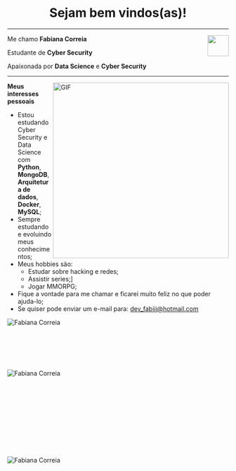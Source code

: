 <h1 align="center"> Sejam bem vindos(as)! </h1>
<hr/>
<a href="https://www.linkedin.com/in/fabiana-c-044b83215/" target="_blank">
  <img align="right" src="https://i.ibb.co/Kx2GSrT/linkedin.png" width="48px" height="48px">
</a>
<p align="left">
  Me chamo <b> Fabiana Correia</b>
</p>
<p align="left">
  Estudante de <b> Cyber Security </b>
</p>
<p align="left">
  Apaixonada por <b>Data Science</b> e <b>Cyber Security</b>
</p>

<hr/>

<img align="right" alt="GIF" src="https://octocat-generator-assets.githubusercontent.com/my-octocat-1626404936634.png" width="400px" />

**Meus interesses pessoais**

- Estou estudando Cyber Security e Data Science com **Python**, **MongoDB**, **Arquitetura de dados**, **Docker**, **MySQL**;
-  Sempre estudando e evoluindo meus conhecimentos;
-  Meus hobbies são:
    - Estudar sobre hacking e redes;
    - Assistir series;]
    - Jogar MMORPG;
-  Fique a vontade para me chamar e ficarei muito feliz no que poder ajuda-lo;
-  Se quiser pode enviar um e-mail para: dev_fabiii@hotmail.com

<p>
  <img align="left" src="https://github-readme-stats.vercel.app/api/top-langs/?username=devfabiii&layout=compact&theme=graywhite&title_color=268bd2" alt="Fabiana Correia" />
</p>
</br>
</br>
</br>
</br>
</br>
</br>
<p>&nbsp;
  <img align="left" src="https://github-readme-stats.vercel.app/api?username=devfabiii&count_private=true&show_icons=true&theme=graywhite&icon_color=268bd2&title_color=268bd2" alt="Fabiana Correia" />
</p>
</br>
</br>
</br>
</br>
</br>
</br>
</br>
</br>
</br>
<p align="left"><img src="https://komarev.com/ghpvc/?username=devfabiii" alt="Fabiana Correia" /> </p>
